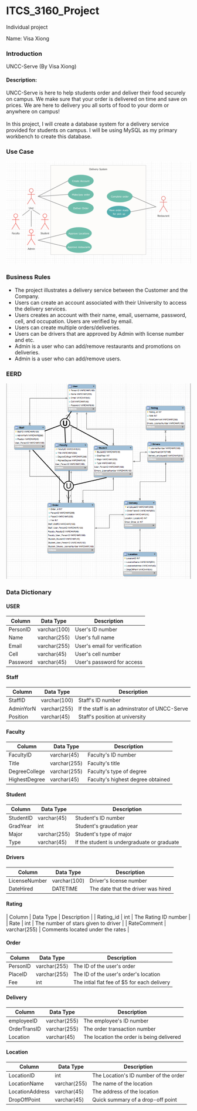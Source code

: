 # ITCS_3160_Project

Individual project

Name: Visa Xiong

### Introduction
UNCC-Serve (By Visa Xiong)

#### Description:
UNCC-Serve is here to help students order and deliver their food securely on campus. We make sure that your order is delivered on time and save on prices. We are here to delivery you all sorts of food to your dorm or anywhere on campus! <br />
<br /> In this project, I will create a database system for a delivery service provided for students on campus. I will be using MySQL as my primary workbench to create this database.
  
### Use Case
![Image](temp/use_case.png)

### Business Rules
- The project illustrates a delivery service between the Customer and the Company.
- Users can create an account associated with their University to access the delivery services.
- Users creates an account with their name, email, username, password, cell, and occupation. Users are verified by email.
- Users can create multiple orders/deliveries.
- Users can be drivers that are approved by Admin with license number and etc.
- Admin is a user who can add/remove restaurants and promotions on deliveries.
- Admin is a user who can add/remove users.

### EERD
![Image](temp/EERD.png)

### Data Dictionary

#### USER

| Column  | Data Type | Description |
| --- | --- | --- |
| PersonID | varchar(100) | User's ID number |
| Name | varchar(255) | User's full name |
| Email | varchar(255) | User's email for verification |
| Cell | varchar(45) | User's cell number |
| Password | varchar(45) | User's password for access |

#### Staff

| Column  | Data Type | Description |
| --- | --- | --- |
| StaffID | varchar(100) | Staff's ID number |
| AdminYorN | varchar(255) | If the staff is an adminstrator of UNCC-Serve |
| Position | varchar(45) | Staff's position at university |

#### Faculty

| Column  | Data Type | Description |
| --- | --- | --- |
| FacultyID | varchar(45) | Faculty's ID number |
| Title | varchar(255) | Faculty's title |
| DegreeCollege | varchar(255) | Faculty's type of degree |
| HighestDegree | varchar(45) | Faculty's highest degree obtained |

#### Student

| Column  | Data Type | Description |
| --- | --- | --- |
| StudentID | varchar(45) | Student's ID number |
| GradYear | int | Student's graudation year |
| Major | varchar(255) | Student's type of major |
| Type | varchar(45) | If the student is undergraduate or graduate |

#### Drivers

| Column  | Data Type | Description |
| --- | --- | --- |
| LicenseNumber | varchar(100) | Driver's license number |
| DateHired | DATETIME | The date that the driver was hired |

#### Rating

| Column  | Data Type | Description |
| Rating_id | int | The Rating ID number |
| Rate | int | The number of stars given to driver |
| RateComment | varchar(255) | Comments located under the rates |

#### Order

| Column  | Data Type | Description |
| --- | --- | --- |
| PersonID | varchar(255) | The ID of the user's order |
| PlaceID | varchar(255) | The ID of the user's order's location |
| Fee | int | The intial flat fee of $5 for each delivery |

#### Delivery

| Column  | Data Type | Description |
| --- | --- | --- |
| employeeID | varchar(255) | The employee's ID number |
| OrderTransID | varchar(255) | The order transaction number |
| Location | varchar(45) | The location the order is being delivered |

 #### Location

| Column  | Data Type | Description |
| --- | --- | --- |
| LocationID | int | The Location's ID number of the order |
| LocationName | varchar(255) | The name of the location |
| LocationAddress | varchar(45) | The address of the location  |
| DropOffPoint | varchar(45) | Quick summary of a drop-off point |


